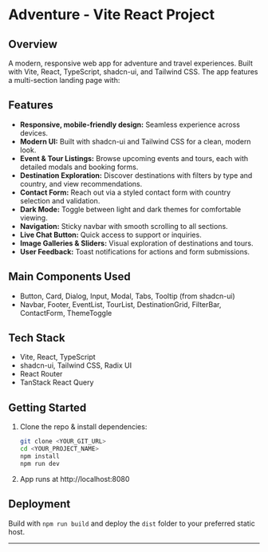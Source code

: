 # Adventure - Vite React Project

## Overview
A modern, responsive web app for adventure and travel experiences. Built with Vite, React, TypeScript, shadcn-ui, and Tailwind CSS. The app features a multi-section landing page with:

## Features
- **Responsive, mobile-friendly design:** Seamless experience across devices.
- **Modern UI:** Built with shadcn-ui and Tailwind CSS for a clean, modern look.
- **Event & Tour Listings:** Browse upcoming events and tours, each with detailed modals and booking forms.
- **Destination Exploration:** Discover destinations with filters by type and country, and view recommendations.
- **Contact Form:** Reach out via a styled contact form with country selection and validation.
- **Dark Mode:** Toggle between light and dark themes for comfortable viewing.
- **Navigation:** Sticky navbar with smooth scrolling to all sections.
- **Live Chat Button:** Quick access to support or inquiries.
- **Image Galleries & Sliders:** Visual exploration of destinations and tours.
- **User Feedback:** Toast notifications for actions and form submissions.

## Main Components Used
- Button, Card, Dialog, Input, Modal, Tabs, Tooltip (from shadcn-ui)
- Navbar, Footer, EventList, TourList, DestinationGrid, FilterBar, ContactForm, ThemeToggle

## Tech Stack
- Vite, React, TypeScript
- shadcn-ui, Tailwind CSS, Radix UI
- React Router
- TanStack React Query

## Getting Started
1. Clone the repo & install dependencies:
   ```sh
   git clone <YOUR_GIT_URL>
   cd <YOUR_PROJECT_NAME>
   npm install
   npm run dev
   ```
2. App runs at http://localhost:8080

## Deployment
Build with `npm run build` and deploy the `dist` folder to your preferred static host.

---
